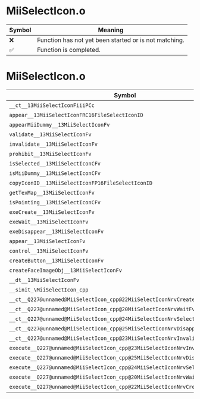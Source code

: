 # MiiSelectIcon.o
| Symbol | Meaning 
| ------------- | ------------- 
| :x: | Function has not yet been started or is not matching. 
| :white_check_mark: | Function is completed. 


# MiiSelectIcon.o
| Symbol | Decompiled? |
| ------------- | ------------- |
| `__ct__13MiiSelectIconFiiiPCc` | :x: |
| `appear__13MiiSelectIconFRC16FileSelectIconID` | :x: |
| `appearMiiDummy__13MiiSelectIconFv` | :x: |
| `validate__13MiiSelectIconFv` | :x: |
| `invalidate__13MiiSelectIconFv` | :x: |
| `prohibit__13MiiSelectIconFv` | :x: |
| `isSelected__13MiiSelectIconCFv` | :x: |
| `isMiiDummy__13MiiSelectIconCFv` | :x: |
| `copyIconID__13MiiSelectIconFP16FileSelectIconID` | :x: |
| `getTexMap__13MiiSelectIconFv` | :x: |
| `isPointing__13MiiSelectIconCFv` | :x: |
| `exeCreate__13MiiSelectIconFv` | :x: |
| `exeWait__13MiiSelectIconFv` | :x: |
| `exeDisappear__13MiiSelectIconFv` | :x: |
| `appear__13MiiSelectIconFv` | :x: |
| `control__13MiiSelectIconFv` | :x: |
| `createButton__13MiiSelectIconFv` | :x: |
| `createFaceImageObj__13MiiSelectIconFv` | :x: |
| `__dt__13MiiSelectIconFv` | :x: |
| `__sinit_\MiiSelectIcon_cpp` | :x: |
| `__ct__Q227@unnamed@MiiSelectIcon_cpp@22MiiSelectIconNrvCreateFv` | :x: |
| `__ct__Q227@unnamed@MiiSelectIcon_cpp@20MiiSelectIconNrvWaitFv` | :x: |
| `__ct__Q227@unnamed@MiiSelectIcon_cpp@24MiiSelectIconNrvSelectedFv` | :x: |
| `__ct__Q227@unnamed@MiiSelectIcon_cpp@25MiiSelectIconNrvDisappearFv` | :x: |
| `__ct__Q227@unnamed@MiiSelectIcon_cpp@23MiiSelectIconNrvInvalidFv` | :x: |
| `execute__Q227@unnamed@MiiSelectIcon_cpp@23MiiSelectIconNrvInvalidCFP5Spine` | :x: |
| `execute__Q227@unnamed@MiiSelectIcon_cpp@25MiiSelectIconNrvDisappearCFP5Spine` | :x: |
| `execute__Q227@unnamed@MiiSelectIcon_cpp@24MiiSelectIconNrvSelectedCFP5Spine` | :x: |
| `execute__Q227@unnamed@MiiSelectIcon_cpp@20MiiSelectIconNrvWaitCFP5Spine` | :x: |
| `execute__Q227@unnamed@MiiSelectIcon_cpp@22MiiSelectIconNrvCreateCFP5Spine` | :x: |
